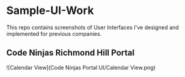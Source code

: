 # Sample-UI-Work
This repo contains screenshots of User Interfaces I've designed and implemented for previous companies. 


## Code Ninjas Richmond Hill Portal
![Calendar View](Code Ninjas Portal UI/Calendar View.png)
